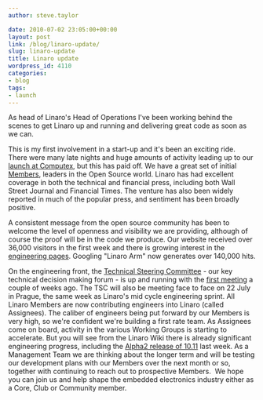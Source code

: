 ```yaml
---
author: steve.taylor

date: 2010-07-02 23:05:00+00:00
layout: post
link: /blog/linaro-update/
slug: linaro-update
title: Linaro update
wordpress_id: 4110
categories:
- blog
tags:
- launch
---
```


As head of Linaro's Head of Operations I've been working behind the scenes to get Linaro up and running and delivering great code as soon as we can.

This is my first involvement in a start-up and it's been an exciting ride. There were many late nights and huge amounts of activity leading up to our [launch at Computex](/news/watch-announcement-linaro-computex/), but this has paid off. We have a great set of initial [Members](/membership/), leaders in the Open Source world. Linaro has had excellent coverage in both the technical and financial press, including both Wall Street Journal and Financial Times. The venture has also been widely reported in much of the popular press, and sentiment has been broadly positive.

A consistent message from the open source community has been to welcome the level of openness and visibility we are providing, although of course the proof will be in the code we produce. Our website received over 36,000 visitors in the first week and there is growing interest in the [engineering pages](https://wiki.linaro.org/FrontPage). Googling "Linaro Arm" now generates over 140,000 hits.

<!-- more -->

On the engineering front, the [Technical Steering Committee](https://wiki.linaro.org/TSC) - our key technical decision making forum - is up and running with the [first meeting](https://wiki.linaro.org/TSC/2010-06-23) a couple of weeks ago. The TSC will also be meeting face to face on 22 July in Prague, the same week as Linaro's mid cycle engineering sprint.
All Linaro Members are now contributing engineers into Linaro (called Assignees). The caliber of engineers being put forward by our Members is very high, so we're confident we're building a first rate team.
As Assignees come on board, activity in the various Working Groups is starting to accelerate. But you will see from the Linaro Wiki there is already significant engineering progress, including the [Alpha2 release of 10.11](https://wiki.linaro.org/Releases/1011/Alpha2) last week.
As a Management Team we are thinking about the longer term and will be testing our development plans with our Members over the next month or so, together with continuing to reach out to prospective Members.  We hope you can join us and help shape the embedded electronics industry either as a Core, Club or Community member.
